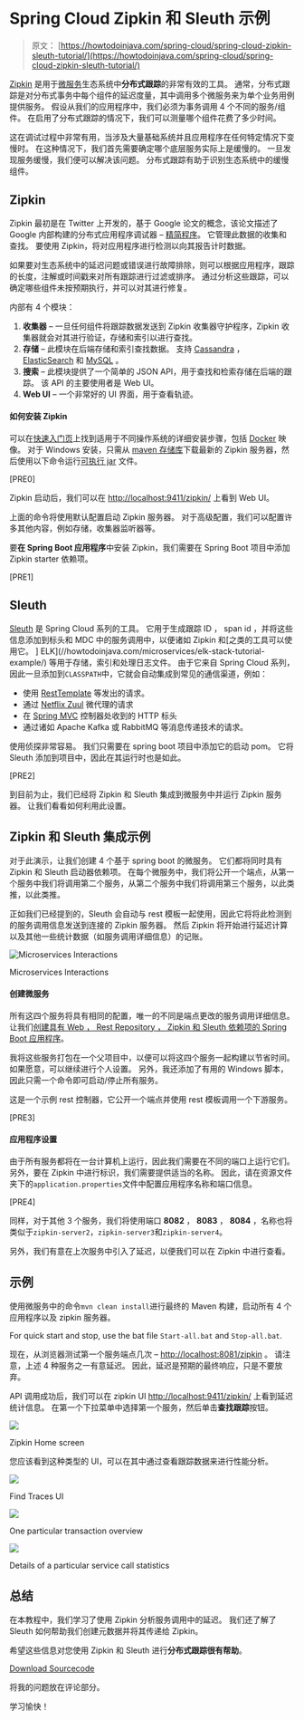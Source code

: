 # Spring Cloud Zipkin 和 Sleuth 示例

> 原文： [https://howtodoinjava.com/spring-cloud/spring-cloud-zipkin-sleuth-tutorial/](https://howtodoinjava.com/spring-cloud/spring-cloud-zipkin-sleuth-tutorial/)

[Zipkin](http://zipkin.io/) 是用于[微服务](//howtodoinjava.com/microservices/microservices-definition-principles-benefits/)生态系统中**分布式跟踪**的非常有效的工具。 通常，分布式跟踪是对分布式事务中每个组件的延迟度量，其中调用多个微服务来为单个业务用例提供服务。 假设从我们的应用程序中，我们必须为事务调用 4 个不同的服务/组件。 在启用了分布式跟踪的情况下，我们可以测量哪个组件花费了多少时间。

这在调试过程中非常有用，当涉及大量基础系统并且应用程序在任何特定情况下变慢时。 在这种情况下，我们首先需要确定哪个底层服务实际上是缓慢的。 一旦发现服务缓慢，我们便可以解决该问题。 分布式跟踪有助于识别生态系统中的缓慢组件。

## Zipkin

Zipkin 最初是在 Twitter 上开发的，基于 Google 论文的概念，该论文描述了 Google 内部构建的分布式应用程序调试器 – [精简程序](http://research.google.com/pubs/pub36356.html)。 它管理此数据的收集和查找。 要使用 Zipkin，将对应用程序进行检测以向其报告计时数据。

如果要对生态系统中的延迟问题或错误进行故障排除，则可以根据应用程序，跟踪的长度，注解或时间戳来对所有跟踪进行过滤或排序。 通过分析这些跟踪，可以确定哪些组件未按预期执行，并可以对其进行修复。

内部有 4 个模块：

1.  **收集器** – 一旦任何组件将跟踪数据发送到 Zipkin 收集器守护程序，Zipkin 收集器就会对其进行验证，存储和索引以进行查找。
2.  **存储** – 此模块在后端存储和索引查找数据。 支持 [Cassandra](https://cassandra.apache.org/) ， [ElasticSearch](https://www.elastic.co/) 和 [MySQL](//howtodoinjava.com/mysql/how-to-installuninstallexecute-mysql-as-windows-service/) 。
3.  **搜索** – 此模块提供了一个简单的 JSON API，用于查找和检索存储在后端的跟踪。 该 API 的主要使用者是 Web UI。
4.  **Web UI** – 一个非常好的 UI 界面，用于查看轨迹。

#### 如何安装 Zipkin

可以在[快速入门页](http://zipkin.io/pages/quickstart.html)上找到适用于不同操作系统的详细安装步骤，包括 [Docker](//howtodoinjava.com/cloud/docker-hello-world-example/) 映像。 对于 Windows 安装，只需从 [maven 存储库](https://search.maven.org/remote_content?g=io.zipkin.java&a=zipkin-server&v=LATEST&c=exec)下载最新的 Zipkin 服务器，然后使用以下命令运行[可执行 jar](//howtodoinjava.com/maven/maven-shade-plugin-create-uberfat-jar-example/) 文件。

[PRE0]

Zipkin 启动后，我们可以在 [http://localhost:9411/zipkin/](http://localhost:9411/zipkin/) 上看到 Web UI。

上面的命令将使用默认配置启动 Zipkin 服务器。 对于高级配置，我们可以配置许多其他内容，例如存储，收集器监听器等。

要**在 Spring Boot 应用程序**中安装 Zipkin，我们需要在 Spring Boot 项目中添加 Zipkin starter 依赖项。

[PRE1]

## Sleuth

[Sleuth](https://cloud.spring.io/spring-cloud-sleuth/) 是 Spring Cloud 系列的工具。 它用于生成跟踪 ID ， span id ，并将这些信息添加到标头和 MDC 中的服务调用中，以便诸如 Zipkin 和[之类的工具可以使用它。 ] ELK](//howtodoinjava.com/microservices/elk-stack-tutorial-example/) 等用于存储，索引和处理日志文件。 由于它来自 Spring Cloud 系列，因此一旦添加到`CLASSPATH`中，它就会自动集成到常见的通信渠道，例如：

*   使用 [RestTemplate](//howtodoinjava.com/spring/spring-restful/spring-restful-client-resttemplate-example/) 等发出的请求。
*   通过 [Netflix Zuul](//howtodoinjava.com/spring/spring-cloud/spring-cloud-api-gateway-zuul/) 微代理的请求
*   在 [Spring MVC](//howtodoinjava.com/spring-mvc-tutorial/) 控制器处收到的 HTTP 标头
*   通过诸如 Apache Kafka 或 RabbitMQ 等消息传递技术的请求。

使用侦探非常容易。 我们只需要在 spring boot 项目中添加它的启动 pom。 它将 Sleuth 添加到项目中，因此在其运行时也是如此。

[PRE2]

到目前为止，我们已经将 Zipkin 和 Sleuth 集成到微服务中并运行 Zipkin 服务器。 让我们看看如何利用此设置。

## Zipkin 和 Sleuth 集成示例

对于此演示，让我们创建 4 个基于 spring boot 的微服务。 它们都将同时具有 Zipkin 和 Sleuth 启动器依赖项。 在每个微服务中，我们将公开一个端点，从第一个服务中我们将调用第二个服务，从第二个服务中我们将调用第三个服务，以此类推，以此类推。

正如我们已经提到的，Sleuth 会自动与 rest 模板一起使用，因此它将将此检测到的服务调用信息发送到连接的 Zipkin 服务器。 然后 Zipkin 将开始进行延迟计算以及其他一些统计数据（如服务调用详细信息）的记账。

![Microservices Interactions](img/cc3b284f3ff845e8c322e766a23e55f4.jpg)

Microservices Interactions

#### 创建微服务

所有这四个服务将具有相同的配置，唯一的不同是端点更改的服务调用详细信息。 让我们[创建具有 Web ， Rest Repository ， Zipkin 和 Sleuth 依赖项的 Spring Boot 应用程序](//howtodoinjava.com/spring/spring-boot/spring-boot-tutorial-with-hello-world-example/)。

我将这些服务打包在一个父项目中，以便可以将这四个服务一起构建以节省时间。 如果愿意，可以继续进行个人设置。 另外，我还添加了有用的 Windows 脚本，因此只需一个命令即可启动/停止所有服务。

这是一个示例 rest 控制器，它公开一个端点并使用 rest 模板调用一个下游服务。

[PRE3]

#### 应用程序设置

由于所有服务都将在一台计算机上运行，​​因此我们需要在不同的端口上运行它们。 另外，要在 Zipkin 中进行标识，我们需要提供适当的名称。 因此，请在资源文件夹下的`application.properties`文件中配置应用程序名称和端口信息。

[PRE4]

同样，对于其他 3 个服务，我们将使用端口 **8082** ， **8083** ， **8084** ，名称也将类似于`zipkin-server2`，`zipkin-server3`和`zipkin-server4`。

另外，我们有意在上次服务中引入了延迟，以便我们可以在 Zipkin 中进行查看。

## 示例

使用微服务中的命令`mvn clean install`进行最终的 Maven 构建，启动所有 4 个应用程序以及 zipkin 服务器。

For quick start and stop, use the bat file `Start-all.bat` and `Stop-all.bat`.

现在，从浏览器测试第一个服务端点几次 – [http://localhost:8081/zipkin](http://localhost:8081/zipkin) 。 请注意，上述 4 种服务之一有意延迟。 因此，延迟是预期的最终响应，只是不要放弃。

API 调用成功后，我们可以在 zipkin UI [http://localhost:9411/zipkin/](http://localhost:9411/zipkin/) 上看到延迟统计信息。 在第一个下拉菜单中选择第一个服务，然后单击**查找跟踪**按钮。

![](img/10d3c4d66ed873e7dd22c95c958b3c35.jpg)

Zipkin Home screen

您应该看到这种类型的 UI，可以在其中通过查看跟踪数据来进行性能分析。

![](img/c5e2e845e50cd46dd374b0ecb3a271fa.jpg)

Find Traces UI

[![](img/f5e42ed621d8502cec6d7f8e8c6a5a59.jpg)](//howtodoinjava.com/wp-content/uploads/2017/08/7-3.jpg)

One particular transaction overview

[![](img/9573322a1ea9f092a1be1a14802f30a2.jpg)](//howtodoinjava.com/wp-content/uploads/2017/08/8-3.jpg)

Details of a particular service call statistics

## 总结

在本教程中，我们学习了使用 Zipkin 分析服务调用中的延迟。 我们还了解了 Sleuth 如何帮助我们创建元数据并将其传递给 Zipkin。

希望这些信息对您使用 Zipkin 和 Sleuth 进行**分布式跟踪很有帮助**。

[Download Sourcecode](//howtodoinjava.com/wp-content/uploads/2017/08/zipkin.zip)

将我的问题放在评论部分。

学习愉快！
